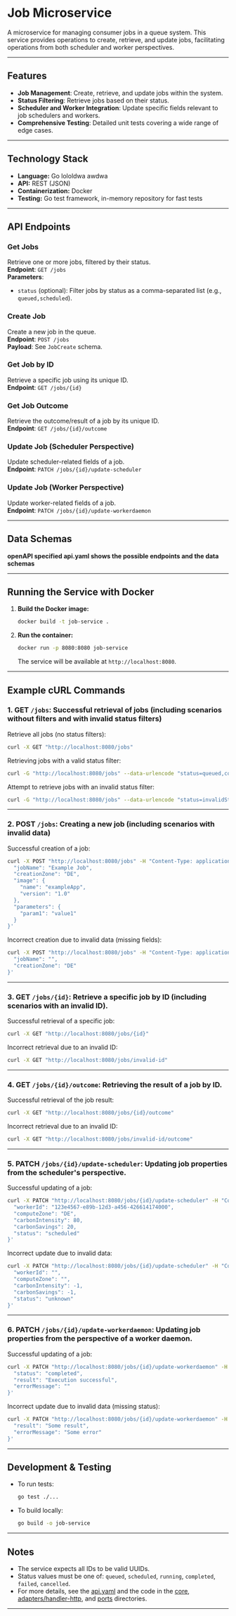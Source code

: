 # Job Microservice

A microservice for managing consumer jobs in a queue system. This service provides operations to create, retrieve, and update jobs, facilitating operations from both scheduler and worker perspectives.

---

## Features

- **Job Management**: Create, retrieve, and update jobs within the system.
- **Status Filtering**: Retrieve jobs based on their status.
- **Scheduler and Worker Integration**: Update specific fields relevant to job schedulers and workers.
- **Comprehensive Testing**: Detailed unit tests covering a wide range of edge cases.

---

## Technology Stack

- **Language:** Go lololdwa awdwa
- **API:** REST (JSON)
- **Containerization:** Docker
- **Testing:** Go test framework, in-memory repository for fast tests

---

## API Endpoints

### Get Jobs
Retrieve one or more jobs, filtered by their status.  
**Endpoint**: `GET /jobs`  
**Parameters**:  
- `status` (optional): Filter jobs by status as a comma-separated list (e.g., `queued,scheduled`).

### Create Job
Create a new job in the queue.  
**Endpoint**: `POST /jobs`  
**Payload**: See `JobCreate` schema.

### Get Job by ID
Retrieve a specific job using its unique ID.  
**Endpoint**: `GET /jobs/{id}`

### Get Job Outcome
Retrieve the outcome/result of a job by its unique ID.  
**Endpoint**: `GET /jobs/{id}/outcome`

### Update Job (Scheduler Perspective)
Update scheduler-related fields of a job.  
**Endpoint**: `PATCH /jobs/{id}/update-scheduler`

### Update Job (Worker Perspective)
Update worker-related fields of a job.  
**Endpoint**: `PATCH /jobs/{id}/update-workerdaemon`

---

## Data Schemas

**openAPI specified api.yaml shows the possible endpoints and the data schemas**

---

## Running the Service with Docker

1. **Build the Docker image:**
   ```sh
   docker build -t job-service .
   ```

2. **Run the container:**
   ```sh
   docker run -p 8080:8080 job-service
   ```

   The service will be available at `http://localhost:8080`.

---

## Example cURL Commands

### 1. GET `/jobs`: Successful retrieval of jobs (including scenarios without filters and with invalid status filters)

Retrieve all jobs (no status filters): 
```sh
curl -X GET "http://localhost:8080/jobs"
```

Retrieving jobs with a valid status filter: 
```sh
curl -G "http://localhost:8080/jobs" --data-urlencode "status=queued,completed"
```

Attempt to retrieve jobs with an invalid status filter: 
```sh
curl -G "http://localhost:8080/jobs" --data-urlencode "status=invalidStatus"
```

---

### 2. POST `/jobs`: Creating a new job (including scenarios with invalid data)

Successful creation of a job:
```sh
curl -X POST "http://localhost:8080/jobs" -H "Content-Type: application/json" -d '{
  "jobName": "Example Job",
  "creationZone": "DE",
  "image": {
    "name": "exampleApp",
    "version": "1.0"
  },
  "parameters": {
    "param1": "value1"
  }
}'
```

Incorrect creation due to invalid data (missing fields):
```sh
curl -X POST "http://localhost:8080/jobs" -H "Content-Type: application/json" -d '{
  "jobName": "",
  "creationZone": "DE"
}'
```

---

### 3. GET `/jobs/{id}`: Retrieve a specific job by ID (including scenarios with an invalid ID).

Successful retrieval of a specific job:
```sh
curl -X GET "http://localhost:8080/jobs/{id}"
```

Incorrect retrieval due to an invalid ID:
```sh
curl -X GET "http://localhost:8080/jobs/invalid-id"
```

---

### 4. GET `/jobs/{id}/outcome`: Retrieving the result of a job by ID.

Successful retrieval of the job result:
```sh
curl -X GET "http://localhost:8080/jobs/{id}/outcome"
```

Incorrect retrieval due to an invalid ID:
```sh
curl -X GET "http://localhost:8080/jobs/invalid-id/outcome"
```

---

### 5. PATCH `/jobs/{id}/update-scheduler`: Updating job properties from the scheduler's perspective.

Successful updating of a job:
```sh
curl -X PATCH "http://localhost:8080/jobs/{id}/update-scheduler" -H "Content-Type: application/json" -d '{
  "workerId": "123e4567-e89b-12d3-a456-426614174000",
  "computeZone": "DE",
  "carbonIntensity": 80,
  "carbonSavings": 20,
  "status": "scheduled"
}'
```

Incorrect update due to invalid data:
```sh
curl -X PATCH "http://localhost:8080/jobs/{id}/update-scheduler" -H "Content-Type: application/json" -d '{
  "workerId": "",
  "computeZone": "",
  "carbonIntensity": -1,
  "carbonSavings": -1,
  "status": "unknown"
}'
```

---

### 6. PATCH `/jobs/{id}/update-workerdaemon`: Updating job properties from the perspective of a worker daemon.

Successful updating of a job:
```sh
curl -X PATCH "http://localhost:8080/jobs/{id}/update-workerdaemon" -H "Content-Type: application/json" -d '{
  "status": "completed",
  "result": "Execution successful",
  "errorMessage": ""
}'
```

Incorrect update due to invalid data (missing status):
```sh
curl -X PATCH "http://localhost:8080/jobs/{id}/update-workerdaemon" -H "Content-Type: application/json" -d '{
  "result": "Some result",
  "errorMessage": "Some error"
}'
```

---

## Development & Testing

- To run tests:
  ```sh
  go test ./...
  ```

- To build locally:
  ```sh
  go build -o job-service
  ```

---

## Notes

- The service expects all IDs to be valid UUIDs.
- Status values must be one of: `queued`, `scheduled`, `running`, `completed`, `failed`, `cancelled`.
- For more details, see the [api.yaml](api.yaml) and the code in the [core](core/), [adapters/handler-http](adapters/handler-http/), and [ports](ports/) directories.

---